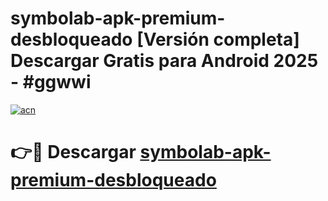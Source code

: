 # symbolab-apk-premium-desbloqueado  [Versión completa] Descargar Gratis para Android 2025 - #ggwwi

[![acn](https://github.com/user-attachments/assets/0f9c940e-d8b0-45ae-aac7-cd30a18b3e1c)](https://apps.freeplayer.one?title=symbolab-apk-premium-desbloqueado&ref=9F)

# 👉🔴 Descargar [symbolab-apk-premium-desbloqueado](https://apps.freeplayer.one?title=symbolab-apk-premium-desbloqueado&ref=9F)